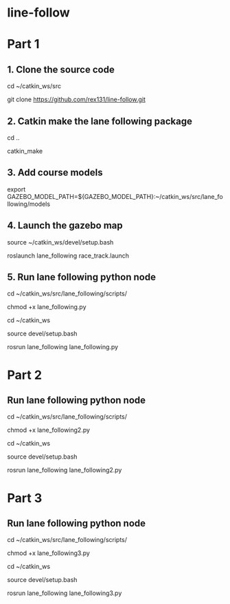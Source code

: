 # line-follow

# Part 1
## 1. Clone the source code
  cd ~/catkin_ws/src
  
  git clone https://github.com/rex131/line-follow.git
  
## 2. Catkin make the lane following package
  cd ..
  
  catkin_make

## 3. Add course models
   export GAZEBO_MODEL_PATH=${GAZEBO_MODEL_PATH}:~/catkin_ws/src/lane_following/models
   
## 4. Launch the gazebo map
   source ~/catkin_ws/devel/setup.bash
   
   roslaunch lane_following race_track.launch 

## 5. Run lane following python node
   
   cd ~/catkin_ws/src/lane_following/scripts/
   
   chmod +x lane_following.py
   
   cd ~/catkin_ws
   
   source devel/setup.bash
   
   rosrun lane_following lane_following.py

# Part 2

## Run lane following python node
   
   cd ~/catkin_ws/src/lane_following/scripts/
   
   chmod +x lane_following2.py
   
   cd ~/catkin_ws
   
   source devel/setup.bash
   
   rosrun lane_following lane_following2.py
   
   # Part 3
   ## Run lane following python node
   
   cd ~/catkin_ws/src/lane_following/scripts/
   
   chmod +x lane_following3.py
   
   cd ~/catkin_ws
   
   source devel/setup.bash
   
   rosrun lane_following lane_following3.py

